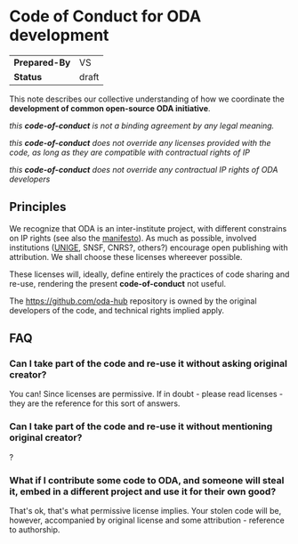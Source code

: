 # Code of Conduct for ODA development

|||
| -- | -- |
| **Prepared-By** | VS |
| **Status** | draft |
 
This note describes our collective understanding of how we coordinate the **development of common open-source ODA initiative**.

*this **code-of-conduct** is not a binding agreement by any legal meaning.*

*this **code-of-conduct** does not override any licenses provided with the code, as long as they are compatible with contractual rights of IP*

*this **code-of-conduct** does not override any contractual IP rights of ODA developers*

## Principles

We recognize that ODA is an inter-institute project, with different constrains on IP rights (see also the [manifesto](https://github.com/oda-hub/manifesto)). 
As much as possible, involved institutions ([UNIGE](https://dataforum.unige.ch/t/recommended-license-for-open-data-and-software/201), SNSF, CNRS?, others?) encourage open publishing with attribution. We shall choose these licenses whereever possible.

These licenses will, ideally, define entirely the practices of code sharing and re-use, rendering the present **code-of-conduct** not useful.

The https://github.com/oda-hub repository is owned by the original developers of the code, and technical rights implied apply.


## FAQ

### Can I take part of the code and re-use it without asking original creator?

You can!
Since licenses are permissive.
If in doubt - please read licenses - they are the reference for this sort of answers.

### Can I take part of the code and re-use it without mentioning original creator?

?

### What if I contribute some code to ODA, and someone will steal it, embed in a different project and use it for their own good?

That's ok, that's what permissive license implies. Your stolen code will be, however, accompanied by original license and some attribution - reference to authorship.
